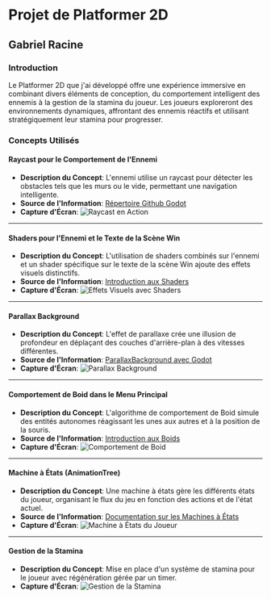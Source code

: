# Projet de Platformer 2D

## Gabriel Racine

### Introduction
Le Platformer 2D que j'ai développé offre une expérience immersive en combinant divers éléments de conception, du comportement intelligent des ennemis à la gestion de la stamina du joueur. Les joueurs exploreront des environnements dynamiques, affrontant des ennemis réactifs et utilisant stratégiquement leur stamina pour progresser.

### Concepts Utilisés

#### Raycast pour le Comportement de l'Ennemi
- **Description du Concept**: L'ennemi utilise un raycast pour détecter les obstacles tels que les murs ou le vide, permettant une navigation intelligente.
- **Source de l'Information**: [Répertoire Github Godot](https://github.com/godotengine/godot-demo-projects/tree/master/2d/platformer/enemy)
- **Capture d'Écran**: ![Raycast en Action](lien_vers_capture_raycast)

---

#### Shaders pour l'Ennemi et le Texte de la Scène Win
- **Description du Concept**: L'utilisation de shaders combinés sur l'ennemi et un shader spécifique sur le texte de la scène Win ajoute des effets visuels distinctifs.
- **Source de l'Information**: [Introduction aux Shaders](https://github.com/nbourre/0sw_notes_cours/tree/main/shaders)
- **Capture d'Écran**: ![Effets Visuels avec Shaders](lien_vers_capture_shaders)

---

#### Parallax Background
- **Description du Concept**: L'effet de parallaxe crée une illusion de profondeur en déplaçant des couches d'arrière-plan à des vitesses différentes.
- **Source de l'Information**: [ParallaxBackground avec Godot](https://github.com/nbourre/0sw_notes_cours/tree/main/parallaxe)
- **Capture d'Écran**: ![Parallax Background](lien_vers_capture_parallax)

---

#### Comportement de Boid dans le Menu Principal
- **Description du Concept**: L'algorithme de comportement de Boid simule des entités autonomes réagissant les unes aux autres et à la position de la souris.
- **Source de l'Information**: [Introduction aux Boids](https://github.com/nbourre/0sw_processing_exemples)
- **Capture d'Écran**: ![Comportement de Boid](lien_vers_capture_boid)

---

#### Machine à États (AnimationTree)
- **Description du Concept**: Une machine à états gère les différents états du joueur, organisant le flux du jeu en fonction des actions et de l'état actuel.
- **Source de l'Information**: [Documentation sur les Machines à États](https://github.com/nbourre/0sw_notes_cours/tree/main/animation_tree)
- **Capture d'Écran**: ![Machine à États du Joueur](lien_vers_capture_states)

---

#### Gestion de la Stamina
- **Description du Concept**: Mise en place d'un système de stamina pour le joueur avec régénération gérée par un timer.
- **Capture d'Écran**: ![Gestion de la Stamina](lien_vers_capture_stamina)
